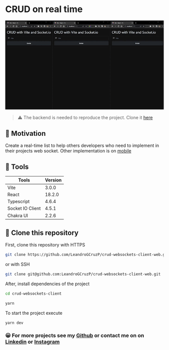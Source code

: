 # CRUD on real time

![CRUD finished](./public/crud.gif)

> ⚠️ The backend is needed to reproduce the project. Clone it [here](https://github.com/KollerZx/crud-websockets)

## 👷 Motivation
Create a real-time list to help others developers who need to implement in their projects web socket. Other implementation is on [mobile](https://github.com/LeandroGCruzP/crud-websockets-client-mobile)

## 🔧 Tools
Tools | Version
----- | --------
Vite | 3.0.0
React | 18.2.0
Typescript | 4.6.4
Socket IO Client | 4.5.1
Chakra UI | 2.2.6

## 👥 Clone this repository
First, clone this repository with HTTPS
```bash
git clone https://github.com/LeandroGCruzP/crud-websockets-client-web.git
```

or with SSH

```bash
git clone git@github.com:LeandroGCruzP/crud-websockets-client-web.git
```

After, install dependencies of the project

```bash
cd crud-websockets-client
```

```bash
yarn
```

To start the project execute
```bash
yarn dev
```

### 😀 For more projects see my [Github](https://github.com/leandrogcruzp) or contact me on on [Linkedin](https://www.linkedin.com/in/leandrogcruzp/) or [Instagram](https://www.instagram.com/lea_gcruz/)
